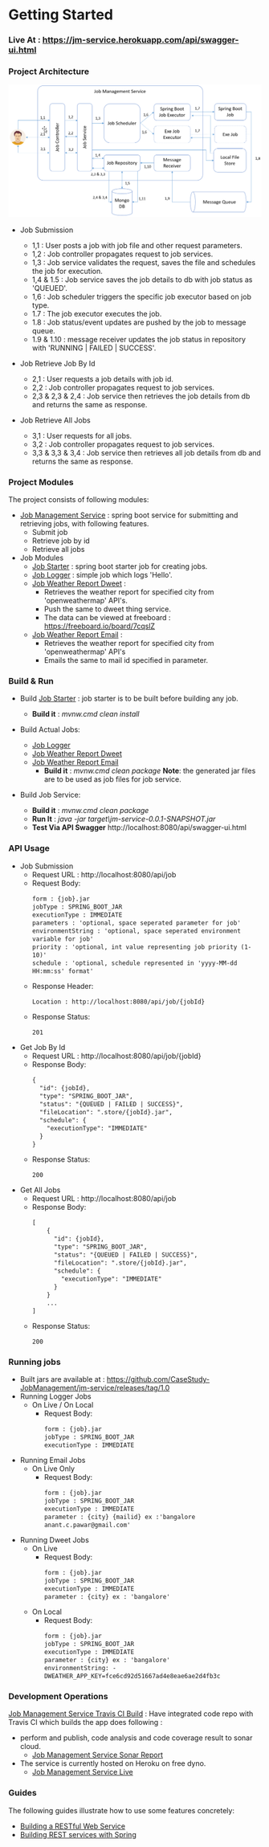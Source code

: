 # Getting Started

### Live At :  https://jm-service.herokuapp.com/api/swagger-ui.html 

### Project Architecture

![Architecture](./src/main/resources/doc/architecture.png)

* Job Submission
    * 1,1 : User posts a job with job file and other request parameters.
    * 1,2 : Job controller propagates request to job services.
    * 1,3 : Job service validates the request, saves the file and schedules the job for execution.
    * 1,4 & 1.5 : Job service  saves the job details to db with job status as 'QUEUED'.
    * 1,6 : Job scheduler triggers the specific job executor based on job type.
    * 1.7 : The job executor executes the job.
    * 1.8 : Job status/event updates are pushed by the job to message queue.
    * 1.9 & 1.10 : message receiver updates the job status in repository with 'RUNNING | FAILED | SUCCESS'.   

* Job Retrieve Job By Id 
    * 2,1 : User requests a job details with job id.
    * 2,2 : Job controller propagates request to job services.   
    * 2,3 & 2,3 & 2,4 : Job service then retrieves the job details from db and returns the same as response.   
    
* Job Retrieve All Jobs
    * 3,1 : User requests for all jobs.
    * 3,2 : Job controller propagates request to job services.   
    * 3,3 & 3,3 & 3,4 : Job service then retrieves all job details from db and returns the same as response. 
     
### Project Modules
The project consists of following modules:
* [Job Management Service](https://github.com/CaseStudy-JobManagement/jm-service) : spring boot service for submitting and retrieving jobs, with following features.
    * Submit job
    * Retrieve job by id
    * Retrieve all jobs
* Job Modules
    * [Job Starter](https://github.com/CaseStudy-JobManagement/jm-job-starter) : spring boot starter job for creating jobs. 
    * [Job Logger](https://github.com/CaseStudy-JobManagement/jm-job-logger) : simple job which logs 'Hello'. 
    * [Job Weather Report Dweet](https://github.com/CaseStudy-JobManagement/jm-job-weather-report-dweet) : 
        * Retrieves the weather report for specified city from 'openweathermap' API's. 
        * Push the same to dweet thing service. 
        * The data can be viewed at freeboard : https://freeboard.io/board/7cqslZ 
    * [Job Weather Report Email](https://github.com/CaseStudy-JobManagement/jm-job-weather-report-email) : 
        * Retrieves the weather report for specified city from 'openweathermap' API's 
        * Emails the same to mail id specified in parameter.

### Build & Run
* Build [Job Starter](https://github.com/CaseStudy-JobManagement/jm-job-starter) : job starter is to be built before building any job.
    * **Build it** : *mvnw.cmd clean install*

* Build Actual Jobs:
    * [Job Logger](https://github.com/CaseStudy-JobManagement/jm-job-logger)  
    * [Job Weather Report Dweet](https://github.com/CaseStudy-JobManagement/jm-job-weather-report-dweet) 
    * [Job Weather Report Email](https://github.com/CaseStudy-JobManagement/jm-job-weather-report-email)
        * **Build it** : *mvnw.cmd clean package*
    **Note**: the generated jar files are to be used as job files for job service.

* Build Job Service:        
    * **Build it** : *mvnw.cmd clean package*
    * **Run It** : *java -jar target\jm-service-0.0.1-SNAPSHOT.jar*
    * **Test Via API Swagger** http://localhost:8080/api/swagger-ui.html

### API Usage
 * Job Submission 
     * Request URL : http://localhost:8080/api/job
     * Request Body:
        ```
        form : {job}.jar
        jobType : SPRING_BOOT_JAR
        executionType : IMMEDIATE
        parameters : 'optional, space seperated parameter for job'
        environmentString : 'optional, space seperated environment variable for job'
        priority : 'optional, int value representing job priority (1-10)' 
        schedule : 'optional, schedule represented in 'yyyy-MM-dd HH:mm:ss' format' 
        ```
     * Response Header:
        ```
        Location : http://localhost:8080/api/job/{jobId} 
        ```
     * Response Status:
        ```
        201
        ```
 * Get Job By Id
     * Request URL : http://localhost:8080/api/job/{jobId} 
     * Response Body:
        ```
        {
          "id": {jobId},
          "type": "SPRING_BOOT_JAR",
          "status": "{QUEUED | FAILED | SUCCESS}",
          "fileLocation": ".store/{jobId}.jar",
          "schedule": {
            "executionType": "IMMEDIATE"
          }
        }
        ```
     * Response Status:
        ```
        200
        ```
  * Get All Jobs 
      * Request URL : http://localhost:8080/api/job
      * Response Body:
         ```
         [
             {
               "id": {jobId},
               "type": "SPRING_BOOT_JAR",
               "status": "{QUEUED | FAILED | SUCCESS}",
               "fileLocation": ".store/{jobId}.jar",
               "schedule": {
                 "executionType": "IMMEDIATE"
               }
             }
             ...
         ]
         ```
      * Response Status:
         ```
         200
         ```                

### Running jobs
* Built jars are available at : https://github.com/CaseStudy-JobManagement/jm-service/releases/tag/1.0
* Running Logger Jobs   
    * On Live / On Local
        * Request Body:
           ```
           form : {job}.jar
           jobType : SPRING_BOOT_JAR
           executionType : IMMEDIATE
           ```      
* Running Email Jobs   
    * On Live Only
        * Request Body:
           ```
           form : {job}.jar
           jobType : SPRING_BOOT_JAR
           executionType : IMMEDIATE
           parameter : {city} {mailid} ex :'bangalore anant.c.pawar@gmail.com'
           ```     
* Running Dweet Jobs   
    * On Live 
        * Request Body:
           ```
           form : {job}.jar
           jobType : SPRING_BOOT_JAR
           executionType : IMMEDIATE
           parameter : {city} ex : 'bangalore'
           ```     
     * On Local 
         * Request Body:
            ```
            form : {job}.jar
            jobType : SPRING_BOOT_JAR
            executionType : IMMEDIATE
            parameter : {city} ex : 'bangalore'
            environmentString: -DWEATHER_APP_KEY=fce6cd92d51667ad4e8eae6ae2d4fb3c
            ```       
                                     
### Development Operations
[Job Management Service Travis CI Build](https://travis-ci.org/CaseStudy-JobManagement/jm-service)
: Have integrated code repo with Travis CI which builds the app does following :

* perform and publish, code analysis and code coverage result to sonar cloud.
    * [Job Management Service Sonar Report](https://sonarcloud.io/dashboard?id=CaseStudy-JobManagement_jm-service)
* The service is currently hosted on Heroku on free dyno.
    * [Job Management Service Live](https://jm-service.herokuapp.com/api/swagger-ui.html)
    
### Guides
The following guides illustrate how to use some features concretely:

* [Building a RESTful Web Service](https://spring.io/guides/gs/rest-service/)
* [Building REST services with Spring](https://spring.io/guides/tutorials/bookmarks/)

